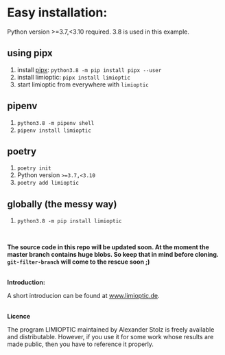 # Easy installation:
Python version >=3.7,<3.10 required. 3.8 is used in this example.
## using pipx
1. install [pipx](https://github.com/pypa/pipx): `python3.8 -m pip install pipx --user`
2. install limioptic: `pipx install limioptic`
3. start limioptic from everywhere with `limioptic`

## pipenv
1. `python3.8 -m pipenv shell`
2. `pipenv install limioptic`

## poetry
1. `poetry init`
2. Python version `>=3.7,<3.10`
3. `poetry add limioptic`

## globally (the messy way)
1. `python3.8 -m pip install limioptic`

<br>

**The source code in this repo will be updated soon. At the moment the master branch contains huge blobs. So keep that in mind before cloning. `git-filter-branch` will come to the rescue soon ;)**


<br>
<b>Introduction:</b>

A short introducion can be found at <a href="http://alexander-stolz.github.io/limioptic/">www.limioptic.de</a>.

<br>
<b>Licence</b>

The program LIMIOPTIC maintained by Alexander Stolz is freely available and distributable. However, if you use it for some work whose results are made public, then you have to reference it properly.
